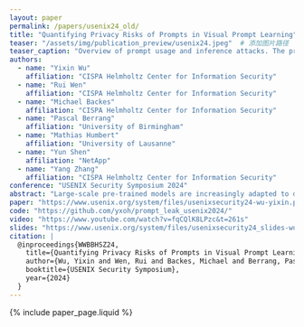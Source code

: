 ```yaml
---
layout: paper
permalink: /papers/usenix24_old/
title: "Quantifying Privacy Risks of Prompts in Visual Prompt Learning"
teaser: "/assets/img/publication_preview/usenix24.jpeg"  # 添加图片路径
teaser_caption: "Overview of prompt usage and inference attacks. The prompt is a pixel patch. The prompted image is an original image with an added prompt. Property inference infers sensitive properties of the target prompt's training dataset that the PaaS provider does not intend to disclose. Membership inference infers whether a given sample was in the target prompt's training dataset."
authors: 
  - name: "Yixin Wu"
    affiliation: "CISPA Helmholtz Center for Information Security"
  - name: "Rui Wen"
    affiliation: "CISPA Helmholtz Center for Information Security"
  - name: "Michael Backes"
    affiliation: "CISPA Helmholtz Center for Information Security"
  - name: "Pascal Berrang"
    affiliation: "University of Birmingham"
  - name: "Mathias Humbert"
    affiliation: "University of Lausanne"
  - name: "Yun Shen"
    affiliation: "NetApp"
  - name: "Yang Zhang"
    affiliation: "CISPA Helmholtz Center for Information Security"
conference: "USENIX Security Symposium 2024"
abstract: "Large-scale pre-trained models are increasingly adapted to downstream tasks through a new paradigm called prompt learning. In contrast to fine-tuning, prompt learning does not update the pre-trained model's parameters. Instead, it only learns an input perturbation, namely prompt, to be added to the downstream task data for predictions. Given the fast development of prompt learning, a well-generalized prompt inevitably becomes a valuable asset as significant effort and proprietary data are used to create it. This naturally raises the question of whether a prompt may leak the proprietary information of its training data. In this paper, we perform the first comprehensive privacy assessment of prompts learned by visual prompt learning through the lens of property inference and membership inference attacks. Our empirical evaluation shows that the prompts are vulnerable to both attacks. We also demonstrate that the adversary can mount a successful property inference attack with limited cost. Moreover, we show that membership inference attacks against prompts can be successful with relaxed adversarial assumptions. We further make some initial investigations on the defenses and observe that our method can mitigate the membership inference attacks with a decent utility-defense trade-off but fails to defend against property inference attacks. We hope our results can shed light on the privacy risks of the popular prompt learning paradigm. To facilitate the research in this direction, we will share our code and models with the community."
paper: "https://www.usenix.org/system/files/usenixsecurity24-wu-yixin.pdf"
code: "https://github.com/yxoh/prompt_leak_usenix2024/"
video: "https://www.youtube.com/watch?v=fqCQlK8LPzc&t=261s"
slides: "https://www.usenix.org/system/files/usenixsecurity24_slides-wu-yixin.pdf"
citation: |
  @inproceedings{WWBBHSZ24,
    title={Quantifying Privacy Risks of Prompts in Visual Prompt Learning},
    author={Wu, Yixin and Wen, Rui and Backes, Michael and Berrang, Pascal and Humbert, Mathias and Shen, Yun and Zhang, Yang},
    booktitle={USENIX Security Symposium},
    year={2024}
  }
---
```


{% include paper_page.liquid %}